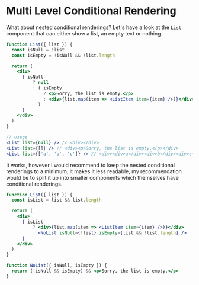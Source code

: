 # Multi Level Conditional Rendering

What about nested conditional renderings? Let's have a look at the `List` component that can either show a list, an empty text or nothing.

```jsx
function List({ list }) {
  const isNull = !list
  const isEmpty = !isNull && !list.length

  return (
    <div>
      { isNull
          ? null
          : ( isEmpty
              ? <p>Sorry, the list is empty.</p>
              : <div>{list.map(item => <ListItem item={item} />)}</div>
            )
      }
    </div>
  )
}

// usage
<List list={null} /> // <div></div>
<List list={[]} /> // <div><p>Sorry, the list is empty.</p></div>
<List list={['a', 'b', 'c']} /> // <div><div>a</div><div>b</div><div>c</div><div>
```

It works, however I would recommend to keep the nested conditional renderings to a minimum, it makes it less readable, my recommendation would be to split it up into smaller components which themselves have conditional renderings.

```jsx
function List({ list }) {
  const isList = list && list.length

  return (
    <div>
      { isList
          ? <div>{list.map(item => <ListItem item={item} />)}</div>
          : <NoList isNull={!list} isEmpty={list && !list.length} />
      }
    </div>
  )
}

function NoList({ isNull, isEmpty }) {
  return (!isNull && isEmpty) && <p>Sorry, the list is empty.</p>
}
```
